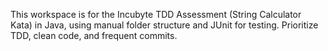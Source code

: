 <!-- Use this file to provide workspace-specific custom instructions to Copilot. For more details, visit https://code.visualstudio.com/docs/copilot/copilot-customization#_use-a-githubcopilotinstructionsmd-file -->

This workspace is for the Incubyte TDD Assessment (String Calculator Kata) in Java, using manual folder structure and JUnit for testing. Prioritize TDD, clean code, and frequent commits.
